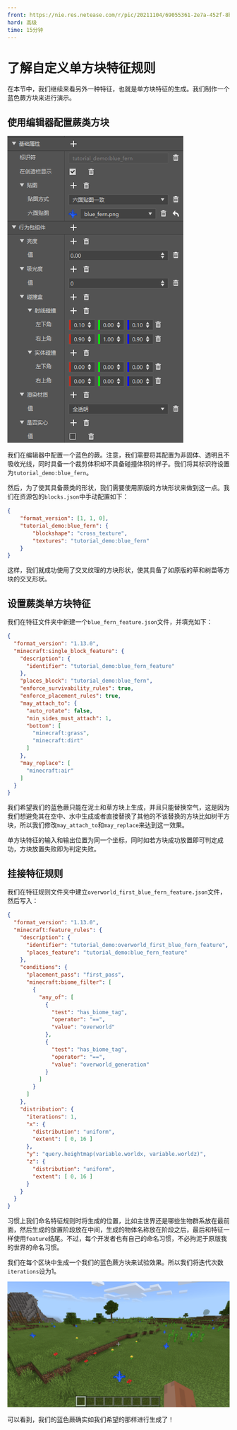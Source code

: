 ```yaml
---
front: https://nie.res.netease.com/r/pic/20211104/69055361-2e7a-452f-8b1a-f23e1262a03a.jpg
hard: 高级
time: 15分钟
---
```


# 了解自定义单方块特征规则

在本节中，我们继续来看另外一种特征，也就是单方块特征的生成。我们制作一个蓝色蕨方块来进行演示。

## 使用编辑器配置蕨类方块

![](./images/16.4_blue_fern.png)

我们在编辑器中配置一个蓝色的蕨。注意，我们需要将其配置为非固体、透明且不吸收光线，同时具备一个裁剪体积却不具备碰撞体积的样子。我们将其标识符设置为`tutorial_demo:blue_fern`。

然后，为了使其具备蕨类的形状，我们需要使用原版的方块形状来做到这一点。我们在资源包的`blocks.json`中手动配置如下：

```json
{
    "format_version": [1, 1, 0],
    "tutorial_demo:blue_fern": {
        "blockshape": "cross_texture",
        "textures": "tutorial_demo:blue_fern"
    }
}
```

这样，我们就成功使用了交叉纹理的方块形状，使其具备了如原版的草和树苗等方块的交叉形状。

## 设置蕨类单方块特征

我们在特征文件夹中新建一个`blue_fern_feature.json`文件，并填充如下：

```json
{
  "format_version": "1.13.0",
  "minecraft:single_block_feature": {
    "description": {
      "identifier": "tutorial_demo:blue_fern_feature"
    },
    "places_block": "tutorial_demo:blue_fern",
    "enforce_survivability_rules": true,
    "enforce_placement_rules": true,
	"may_attach_to": {
      "auto_rotate": false,
      "min_sides_must_attach": 1,
      "bottom": [
        "minecraft:grass",
        "minecraft:dirt"
      ]
    },
    "may_replace": [
      "minecraft:air"
    ]
  }
}
```

我们希望我们的蓝色蕨只能在泥土和草方块上生成，并且只能替换空气，这是因为我们想避免其在空中、水中生成或者直接替换了其他的不该替换的方块比如树干方块，所以我们修改`may_attach_to`和`may_replace`来达到这一效果。

单方块特征的输入和输出位置为同一个坐标，同时如若方块成功放置即可判定成功，方块放置失败即为判定失败。

## 挂接特征规则

我们在特征规则文件夹中建立`overworld_first_blue_fern_feature.json`文件，然后写入：

```json
{
  "format_version": "1.13.0",
  "minecraft:feature_rules": {
    "description": {
      "identifier": "tutorial_demo:overworld_first_blue_fern_feature",
      "places_feature": "tutorial_demo:blue_fern_feature"
    },
    "conditions": {
      "placement_pass": "first_pass",
      "minecraft:biome_filter": [
        {
          "any_of": [
            {
              "test": "has_biome_tag",
              "operator": "==",
              "value": "overworld"
            },
            {
              "test": "has_biome_tag",
              "operator": "==",
              "value": "overworld_generation"
            }
          ]
        }
      ]
    },
    "distribution": {
      "iterations": 1,
      "x": {
        "distribution": "uniform",
        "extent": [ 0, 16 ]
      },
      "y": "query.heightmap(variable.worldx, variable.worldz)",
      "z": {
        "distribution": "uniform",
        "extent": [ 0, 16 ]
      }
    }
  }
}
```

习惯上我们命名特征规则时将生成的位置，比如主世界还是哪些生物群系放在最前面，然后生成的放置阶段放在中间，生成的物体名称放在阶段之后，最后和特征一样使用`feature`结尾。不过，每个开发者也有自己的命名习惯，不必拘泥于原版我的世界的命名习惯。

我们在每个区块中生成一个我们的蓝色蕨方块来试验效果。所以我们将迭代次数`iterations`设为1。

![](./images/16.4_blue_fern_in-game.png)

可以看到，我们的蓝色蕨确实如我们希望的那样进行生成了！